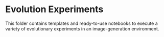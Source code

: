 # Evolution Experiments
This folder contains templates and ready-to-use notebooks to execute a 
variety of evolutionary experiments in an image-generation environment.